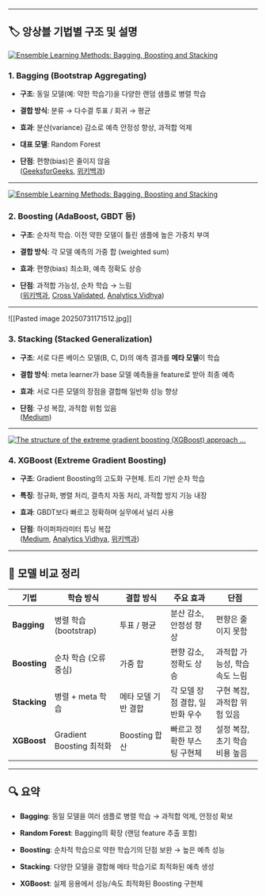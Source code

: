 
---

## 🏷️ 앙상블 기법별 구조 및 설명

[![Ensemble Learning Methods: Bagging, Boosting and Stacking](https://tse4.mm.bing.net/th/id/OIP.a6hnuJ8WM37mLimHfMORmQHaDq?pid=Api)](https://www.analyticsvidhya.com/blog/2023/01/ensemble-learning-methods-bagging-boosting-and-stacking/)

### **1. Bagging (Bootstrap Aggregating)**

- **구조**: 동일 모델(예: 약한 학습기)을 다양한 랜덤 샘플로 병렬 학습
    
- **결합 방식**: 분류 → 다수결 투표 / 회귀 → 평균
    
- **효과**: 분산(variance) 감소로 예측 안정성 향상, 과적합 억제
    
- **대표 모델**: Random Forest
    
- **단점**: 편향(bias)은 줄이지 않음  
    ([GeeksforGeeks](https://www.geeksforgeeks.org/machine-learning/a-comprehensive-guide-to-ensemble-learning/?utm_source=chatgpt.com "Ensemble Learning - GeeksforGeeks"), [위키백과](https://en.wikipedia.org/wiki/Bootstrap_aggregating?utm_source=chatgpt.com "Bootstrap aggregating"))
    

---

[![Ensemble Learning Methods: Bagging, Boosting and Stacking](https://tse3.mm.bing.net/th/id/OIP.4XuD6oRrgVqtaSwH-cu6SAHaDq?pid=Api)](https://www.analyticsvidhya.com/blog/2023/01/ensemble-learning-methods-bagging-boosting-and-stacking/)

### **2. Boosting (AdaBoost, GBDT 등)**

- **구조**: 순차적 학습. 이전 약한 모델이 틀린 샘플에 높은 가중치 부여
    
- **결합 방식**: 각 모델 예측의 가중 합 (weighted sum)
    
- **효과**: 편향(bias) 최소화, 예측 정확도 상승
    
- **단점**: 과적합 가능성, 순차 학습 → 느림  
    ([위키백과](https://en.wikipedia.org/wiki/Boosting_%28machine_learning%29?utm_source=chatgpt.com "Boosting (machine learning)"), [Cross Validated](https://stats.stackexchange.com/questions/552356/boosting-reduces-bias-when-compared-to-what-algorithm?utm_source=chatgpt.com "Boosting reduces bias when compared to what algorithm?"), [Analytics Vidhya](https://www.analyticsvidhya.com/blog/2023/01/ensemble-learning-methods-bagging-boosting-and-stacking/?utm_source=chatgpt.com "Bagging, Boosting and Stacking: Ensemble Learning in ML Models"))
    

---
![[Pasted image 20250731171512.jpg]]

### **3. Stacking (Stacked Generalization)**

- **구조**: 서로 다른 베이스 모델(B, C, D)의 예측 결과를 **메타 모델**이 학습
    
- **결합 방식**: meta learner가 base 모델 예측들을 feature로 받아 최종 예측
    
- **효과**: 서로 다른 모델의 장점을 결합해 일반화 성능 향상
    
- **단점**: 구성 복잡, 과적합 위험 있음  
    ([Medium](https://medium.com/%40abhishekjainindore24/different-types-of-ensemble-techniques-bagging-boosting-stacking-voting-blending-b04355a03c93?utm_source=chatgpt.com "Bagging, Boosting, Stacking, Voting, Blending | by Abhishek Jain"))
    

---

[![The structure of the extreme gradient boosting (XGBoost) approach ...](https://tse2.mm.bing.net/th/id/OIP.gzAo1kBkzVf9ffoHH_kOwQHaEj?pid=Api)](https://www.researchgate.net/figure/The-structure-of-the-extreme-gradient-boosting-XGBoost-approach_fig7_370857103)

### **4. XGBoost (Extreme Gradient Boosting)**

- **구조**: Gradient Boosting의 고도화 구현체. 트리 기반 순차 학습
    
- **특징**: 정규화, 병렬 처리, 결측치 자동 처리, 과적합 방지 기능 내장
    
- **효과**: GBDT보다 빠르고 정확하며 실무에서 널리 사용
    
- **단점**: 하이퍼파라미터 튜닝 복잡  
    ([Medium](https://medium.com/%40patwariraghottam/ensemble-learning-unveiled-comparing-bagging-boosting-voting-and-stacking-with-xgboost-leading-eab2de794c16?utm_source=chatgpt.com "Ensemble Learning Unveiled: Comparing Bagging, Boosting, Voting ..."), [Analytics Vidhya](https://www.analyticsvidhya.com/blog/2023/01/ensemble-learning-methods-bagging-boosting-and-stacking/?utm_source=chatgpt.com "Bagging, Boosting and Stacking: Ensemble Learning in ML Models"), [위키백과](https://en.wikipedia.org/wiki/Boosting_%28machine_learning%29?utm_source=chatgpt.com "Boosting (machine learning)"))
    

---

## 🧾 모델 비교 정리

|기법|학습 방식|결합 방식|주요 효과|단점|
|---|---|---|---|---|
|**Bagging**|병렬 학습 (bootstrap)|투표 / 평균|분산 감소, 안정성 향상|편향은 줄이지 못함|
|**Boosting**|순차 학습 (오류 중심)|가중 합|편향 감소, 정확도 상승|과적합 가능성, 학습 속도 느림|
|**Stacking**|병렬 + meta 학습|메타 모델 기반 결합|각 모델 장점 결합, 일반화 우수|구현 복잡, 과적합 위험 있음|
|**XGBoost**|Gradient Boosting 최적화|Boosting 합산|빠르고 정확한 부스팅 구현체|설정 복잡, 초기 학습 비용 높음|

---

## 🔍 요약

- **Bagging**: 동일 모델을 여러 샘플로 병렬 학습 → 과적합 억제, 안정성 확보
    
- **Random Forest**: Bagging의 확장 (랜덤 feature 추출 포함)
    
- **Boosting**: 순차적 학습으로 약한 학습기의 단점 보완 → 높은 예측 성능
    
- **Stacking**: 다양한 모델을 결합해 메타 학습기로 최적화된 예측 생성
    
- **XGBoost**: 실제 응용에서 성능/속도 최적화된 Boosting 구현체
    

